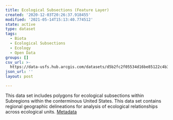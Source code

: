 ```yaml
---
title: Ecological Subsections (Feature Layer)
created: '2020-12-03T20:26:37.918455'
modified: '2021-05-14T15:13:40.774512'
state: active
type: dataset
tags:
  - Biota
  - Ecological Subsections
  - Ecology
  - Open Data
groups: []
csv_url: >-
  https://data-usfs.hub.arcgis.com/datasets/d5b2fc2f05534d16be85122c4b3f0104_3.csv?outSR=%7B%22latestWkid%22%3A4269%2C%22wkid%22%3A4269%7D
json_url: ''
layout: post

---
```

This data set includes polygons for ecological subsections within Subregions within the conterminous United States. This data set contains regional geographic delineations for analysis of ecological relationships across ecological units. <a href='https://data.fs.usda.gov/geodata/edw/edw_resources/meta/S_USA.EcomapSubsections.xml' target='_blank'>Metadata</a>
